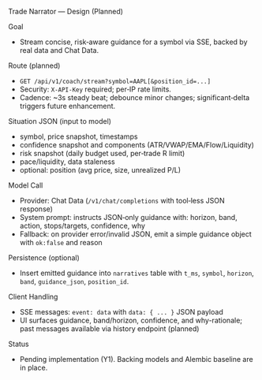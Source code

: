 Trade Narrator — Design (Planned)

Goal
- Stream concise, risk‑aware guidance for a symbol via SSE, backed by real data and Chat Data.

Route (planned)
- `GET /api/v1/coach/stream?symbol=AAPL[&position_id=...]`
- Security: `X-API-Key` required; per‑IP rate limits.
- Cadence: ~3s steady beat; debounce minor changes; significant‑delta triggers future enhancement.

Situation JSON (input to model)
- symbol, price snapshot, timestamps
- confidence snapshot and components (ATR/VWAP/EMA/Flow/Liquidity)
- risk snapshot (daily budget used, per‑trade R limit)
- pace/liquidity, data staleness
- optional: position (avg price, size, unrealized P/L)

Model Call
- Provider: Chat Data (`/v1/chat/completions` with tool‑less JSON response)
- System prompt: instructs JSON‑only guidance with: horizon, band, action, stops/targets, confidence, why
- Fallback: on provider error/invalid JSON, emit a simple guidance object with `ok:false` and reason

Persistence (optional)
- Insert emitted guidance into `narratives` table with `t_ms`, `symbol`, `horizon`, `band`, `guidance_json`, `position_id`.

Client Handling
- SSE messages: `event: data` with `data: { ... }` JSON payload
- UI surfaces guidance, band/horizon, confidence, and why-rationale; past messages available via history endpoint (planned)

Status
- Pending implementation (Y1). Backing models and Alembic baseline are in place.

